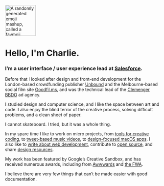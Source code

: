 <img src="https://charliegleason.com/api/favmoji?emoji=random&padding=40" alt="A randomly generated emoji mashup, called a favmoji" width="100" height="100" />

# Hello, I'm Charlie.

### I’m a user interface / user experience lead at [Salesforce](https://salesforce.com).

Before that I looked after design and front-end development for the London-based crowdfunding publisher [Unbound](http://unbound.com/) and the Melbourne-based social film site [Goodfil.ms](http://goodfil.ms/), and was the technical lead of the [Clemenger BBDO](https://www.clemengerbbdo.com.au/en) ad&nbsp;agency.

I studied design and computer science, and I like the space between art and code. I also enjoy the blind terror of the creative process, solving difficult problems, and a clean sheet of&nbsp;paper.

I cannot skateboard. I tried, but it was a whole&nbsp;thing.

In my spare time I like to work on micro projects, from [tools for creative coding](https://sandpitjs.com/), to [tweet-based music videos](http://tweetflight.wearebrightly.com/), to [design-focused macOS apps](https://superhighfives.com/pika). I also like to [write about web development](https://medium.com/superhighfives), contribute to [open source](http://github.com/superhighfives/), and share [design resources](https://dribbble.com/superhighfives).

My work has been featured by Google’s Creative Sandbox, and has received numerous awards, including from [Awwwards](https://thefwa.com/profiles/charlie-gleason) and [the&nbsp;FWA](https://thefwa.com/profiles/charlie-gleason).

I believe there are very few things that can’t be made easier with good documentation.
